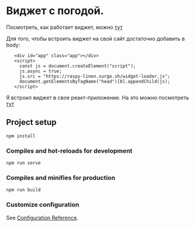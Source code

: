 # Виджет с погодой. 
 Посмотреть, как работает виджет, можно [тут](https://raspy-linen.surge.sh/)
 
 Для того, чтобы встроить виджет на свой сайт достаточно добавить в body: 
 ```
    <div id="app" class="app"></div>
    <script>
      const js = document.createElement("script");
      js.async = true;
      js.src = "https://raspy-linen.surge.sh/widget-loader.js";
      document.getElementsByTagName("head")[0].appendChild(js);
    </script>
 ```
 
  Я встроил виджет в свое реакт-приложение. На это можно посмотреть [тут](scrawny-nation.surge.sh)

## Project setup
```
npm install
```

### Compiles and hot-reloads for development
```
npm run serve
```

### Compiles and minifies for production
```
npm run build
```

### Customize configuration
See [Configuration Reference](https://cli.vuejs.org/config/).
